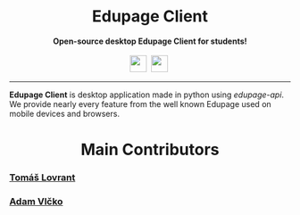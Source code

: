 <div align="center">
    <h1>Edupage Client</h1>
    <strong>Open-source desktop Edupage Client for students!</strong><br><br>
    <img src="https://forthebadge.com/images/badges/made-with-python.svg" height="30">&nbsp;
    <img src="https://forthebadge.com/images/badges/built-with-love.svg" height="30">&nbsp;
</div>

---
**Edupage Client** is desktop application made in python using *edupage-api*. 
We provide nearly every feature from the well known Edupage used on mobile devices and browsers.

<div align="center">
    <h1>Main Contributors</h1>
    
</div>
<a href="https://github.com/tomuisgod"><h3>Tomáš Lovrant</h3></a>
<a href="https://github.com/vlckoadam"><h3>Adam Vlčko</h3></a>
